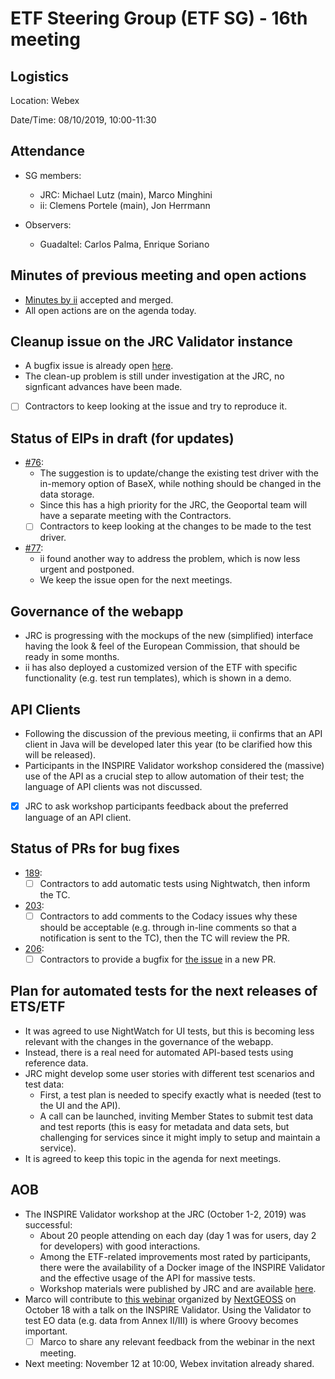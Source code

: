 # ETF Steering Group (ETF SG) - 16th meeting

## Logistics

Location: Webex

Date/Time: 08/10/2019, 10:00-11:30

## Attendance

- SG members:
  - JRC: Michael Lutz (main), Marco Minghini
  - ii: Clemens Portele (main), Jon Herrmann

- Observers:
  - Guadaltel: Carlos Palma, Enrique Soriano

## Minutes of previous meeting and open actions

- [Minutes by ii](https://github.com/etf-validator/governance/blob/master/Meetings/SG/20190903.md) accepted and merged.
- All open actions are on the agenda today.

## Cleanup issue on the JRC Validator instance

- A bugfix issue is already open [here](https://github.com/etf-validator/etf-webapp/issues/208).
- The clean-up problem is still under investigation at the JRC, no signficant advances have been made.
- [ ] Contractors to keep looking at the issue and try to reproduce it.

## Status of EIPs in draft (for updates)


- [#76](https://github.com/etf-validator/governance/issues/76): 
  - The suggestion is to update/change the existing test driver with the in-memory option of BaseX, while nothing should be changed in the data storage.
  - Since this has a high priority for the JRC, the Geoportal team will have a separate meeting with the Contractors.
  - [ ] Contractors to keep looking at the changes to be made to the test driver.

- [#77](https://github.com/etf-validator/governance/issues/77): 
  - ii found another way to address the problem, which is now less urgent and postponed.
  - We keep the issue open for the next meetings.

## Governance of the webapp

- JRC is progressing with the mockups of the new (simplified) interface having the look & feel of the European Commission, that should be ready in some months.
- ii has also deployed a customized version of the ETF with specific functionality (e.g. test run templates), which is shown in a demo.

## API Clients

- Following the discussion of the previous meeting, ii confirms that an API client in Java will be developed later this year (to be clarified how this will be released).
- Participants in the INSPIRE Validator workshop considered the (massive) use of the API as a crucial step to allow automation of their test; the language of API clients was not discussed.
- [x] JRC to ask workshop participants feedback about the preferred language of an API client.

## Status of PRs for bug fixes

- [189](https://github.com/etf-validator/etf-webapp/pull/189):
  - [ ] Contractors to add automatic tests using Nightwatch, then inform the TC.
  
- [203](https://github.com/etf-validator/etf-webapp/pull/203): 
  - [ ] Contractors to add comments to the Codacy issues why these should be acceptable (e.g. through in-line comments so that a notification is sent to the TC), then the TC will review the PR.
  
- [206](https://github.com/etf-validator/etf-webapp/pull/206):
  - [ ] Contractors to provide a bugfix for [the issue](https://github.com/etf-validator/etf-webapp/issues/209) in a new PR.
  
## Plan for automated tests for the next releases of ETS/ETF

- It was agreed to use NightWatch for UI tests, but this is becoming less relevant with the changes in the governance of the webapp.
- Instead, there is a real need for automated API-based tests using reference data.
- JRC might develop some user stories with different test scenarios and test data:
  - First, a test plan is needed to specify exactly what is needed (test to the UI and the API).
  - A call can be launched, inviting  Member States to submit test data and test reports (this is easy for metadata and data sets, but challenging for services since it might imply to setup and maintain a service).
- It is agreed to keep this topic in the agenda for next meetings.

## AOB

- The INSPIRE Validator workshop at the JRC (October 1-2, 2019) was successful:
  - About 20 people attending on each day (day 1 was for users, day 2 for developers) with good interactions.
  - Among the ETF-related improvements most rated by participants, there were the availability of a Docker image of the INSPIRE Validator and the effective usage of the API for massive tests.
  - Workshop materials were published by JRC and are available [here](https://github.com/inspire-eu-validation/community/tree/master/training%20material).
- Marco will contribute to [this webinar](https://nextgeoss.eu/nextgeoss-webinar-series-standards-compliance-2019) organized by [NextGEOSS](https://nextgeoss.eu/) on October 18 with a talk on the INSPIRE Validator. Using the Validator to test EO data (e.g. data from Annex II/III) is where Groovy becomes important.
  - [ ] Marco to share any relevant feedback from the webinar in the next meeting.
- Next meeting: November 12 at 10:00, Webex invitation already shared.